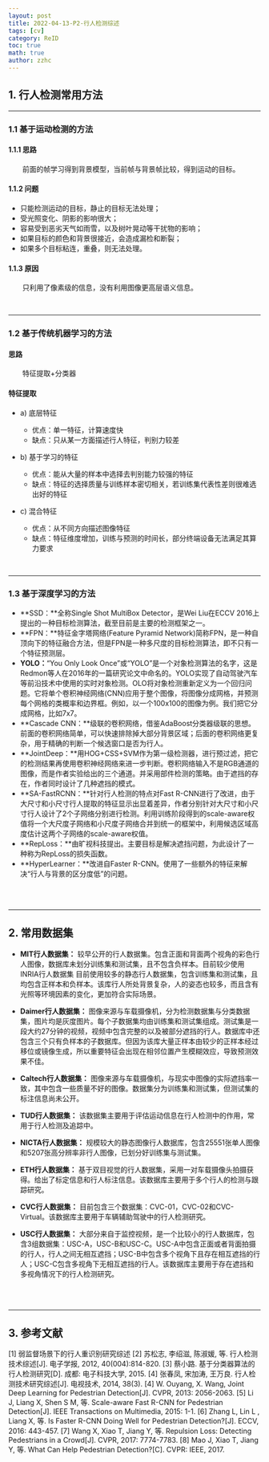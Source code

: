 ```yaml
---
layout: post
title: 2022-04-13-P2-行人检测综述 
tags: [cv]
category: ReID
toc: true
math: true
author: zzhc
---
```



## 1. 行人检测常用方法

***

### 1.1 基于运动检测的方法

#### 1.1.1 思路 
&emsp;&emsp;前面的帧学习得到背景模型，当前帧与背景帧比较，得到运动的目标。

#### 1.1.2 问题

- 只能检测运动的目标，静止的目标无法处理；
- 受光照变化、阴影的影响很大；
- 容易受到恶劣天气如雨雪，以及树叶晃动等干扰物的影响；
- 如果目标的颜色和背景很接近，会造成漏检和断裂；
- 如果多个目标粘连，重叠，则无法处理。

#### 1.1.3 原因
&emsp;&emsp;只利用了像素级的信息，没有利用图像更高层语义信息。

<br>

***

### 1.2 基于传统机器学习的方法

#### 思路
&emsp;&emsp;特征提取+分类器

#### 特征提取
- a) 底层特征
    - 优点：单一特征，计算速度快
    - 缺点：只从某一方面描述行人特征，判别力较差

- b) 基于学习的特征
    - 优点：能从大量的样本中选择去判别能力较强的特征
    - 缺点：特征的选择质量与训练样本密切相关，若训练集代表性差则很难选出好的特征

- c) 混合特征
    - 优点：从不同方向描述图像特征
    - 缺点：特征维度增加，训练与预测的时间长，部分终端设备无法满足其算力要求












<br>

***

### 1.3 基于深度学习的方法

 - **SSD：**全称Single Shot MultiBox Detector，是Wei Liu在ECCV 2016上提出的一种目标检测算法，截至目前是主要的检测框架之一。
 - **FPN：**特征金字塔网络(Feature Pyramid Network)简称FPN，是一种自顶向下的特征融合方法，但是FPN是一种多尺度的目标检测算法，即不只有一个特征预测层。
 - **YOLO：**“You Only Look Once”或“YOLO”是一个对象检测算法的名字，这是Redmon等人在2016年的一篇研究论文中命名的。YOLO实现了自动驾驶汽车等前沿技术中使用的实时对象检测。OLO将对象检测重新定义为一个回归问题。它将单个卷积神经网络(CNN)应用于整个图像，将图像分成网格，并预测每个网格的类概率和边界框。例如，以一个100x100的图像为例。我们把它分成网格，比如7x7。
 - **Cascade CNN：**级联的卷积网络，借鉴AdaBoost分类器级联的思想。前面的卷积网络简单，可以快速排除掉大部分背景区域；后面的卷积网络更复杂，用于精确的判断一个候选窗口是否为行人。
 - **JointDeep：**用HOG+CSS+SVM作为第一级检测器，进行预过滤，把它的检测结果再使用卷积神经网络来进一步判断。卷积网络输入不是RGB通道的图像，而是作者实验给出的三个通道。并采用部件检测的策略。由于遮挡的存在，作者同时设计了几种遮挡的模式。
 - **SA-FastRCNN：**针对行人检测的特点对Fast R-CNN进行了改进，由于大尺寸和小尺寸行人提取的特征显示出显着差异，作者分别针对大尺寸和小尺寸行人设计了2个子网络分别进行检测。利用训练阶段得到的scale-aware权值将一个大尺度子网络和小尺度子网络合并到统一的框架中，利用候选区域高度估计这两个子网络的scale-aware权值。
 - **RepLoss：**由旷视科技提出。主要目标是解决遮挡问题，为此设计了一种称为RepLoss的损失函数。
 - **HyperLearner：**改进自Faster R-CNN。使用了一些额外的特征来解决“行人与背景的区分度低”的问题。











<br>
<br>

***


## 2. 常用数据集

- **MIT行人数据集：**
较早公开的行人数据集。包含正面和背面两个视角的彩色行人图像，数据库未划分训练集和测试集，且不包含负样本。目前较少使用INRIA行人数据集
目前使用较多的静态行人数据集，包含训练集和测试集，且均包含正样本和负样本。该库行人所处背景复杂，人的姿态也较多，而且含有光照等环境因素的变化，更加符合实际场景。











- **Daimer行人数据集：**
图像来源与车载摄像机，分为检测数据集与分类数据集，图片均是灰度图片。每个子数据集均由训练集和测试集组成。测试集是一段大约27分钟的视频，视频中包含完整的以及被部分遮挡的行人。数据库中还包含三个只有负样本的子数据库。但因为该库大量正样本由较少的正样本经过移位或镜像生成，所以重要特征会出现在相邻位置产生模糊效应，导致预测效果不佳。







- **Caltech行人数据集：**
图像来源与车载摄像机，与现实中图像的实际遮挡率一致，其中包含一些质量不好的图像。数据集分为训练集和测试集，但测试集的标注信息尚未公开。


- **TUD行人数据集：**
该数据集主要用于评估运动信息在行人检测中的作用，常用于行人检测及追踪中。


- **NICTA行人数据集：**
规模较大的静态图像行人数据库，包含25551张单人图像和5207张高分辨率非行人图像，已划分好训练集与测试集。


- **ETH行人数据集：**
基于双目视觉的行人数据集，采用一对车载摄像头拍摄获得。给出了标定信息和行人标注信息。该数据库主要用于多个行人的检测与跟踪研究。



- **CVC行人数据集：**
目前包含三个数据集：CVC-01，CVC-02和CVC-Virtual。该数据库主要用于车辆辅助驾驶中的行人检测研究。



- **USC行人数据集：**
大部分来自于监控视频，是一个比较小的行人数据库，包含3组数据集：USC-A，USC-B和USC-C。USC-A中包含正面或者背面拍摄的行人，行人之间无相互遮挡；USC-B中包含多个视角下且存在相互遮挡的行人；USC-C包含多视角下无相互遮挡的行人。该数据库主要用于存在遮挡和多视角情况下的行人检测研究。




<br>
<br>

***


## 3. 参考文献

[1] 弱监督场景下的行人重识别研究综述
[2] 苏松志, 李绍滋, 陈淑媛, 等. 行人检测技术综述[J]. 电子学报, 2012, 40(004):814-820.
[3] 蔡小路. 基于分类器算法的行人检测研究[D]. 成都: 电子科技大学, 2015.
[4] 张春凤, 宋加涛, 王万良. 行人检测技术研究综述[J]. 电视技术, 2014, 38(3).
[4] W. Ouyang, X. Wang, Joint Deep Learning for Pedestrian Detection[J]. CVPR, 2013: 2056-2063.
[5] Li J, Liang X, Shen S M, 等. Scale-aware Fast R-CNN for Pedestrian Detection[J]. IEEE Transactions on Multimedia, 2015: 1-1.
[6] Zhang L, Lin L , Liang X, 等. Is Faster R-CNN Doing Well for Pedestrian Detection?[J]. ECCV, 2016: 443-457.
[7] Wang X, Xiao T, Jiang Y, 等. Repulsion Loss: Detecting Pedestrians in a Crowd[J]. CVPR, 2017: 7774-7783.
[8] Mao J, Xiao T, Jiang Y, 等. What Can Help Pedestrian Detection?[C]. CVPR: IEEE, 2017.



